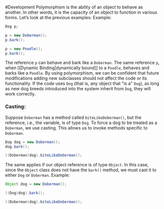 #Development 
Polymorphism is the ability of an object to behave as another. In other words, it is the capacity of an object to function in various forms. Let’s look at the previous examples:
Example:
```java
Dog p;

p = new Doberman();
p.bark();

p = new Poodle();
p.bark();
```
The reference `p` can behave and bark like a `Doberman`. The same reference `p`, when [[Dynamic Binding|dynamically bound]] to a `Poodle`, behaves and barks like a `Poodle`.
By using polymorphism, we can be confident that future modifications adding new subclasses should not affect the code or its functionality. If the code uses `Dog` (that is, any object that "is a" `Dog`), as long as new dog breeds introduced into the system inherit from `Dog`, they will work correctly.
### Casting:
Suppose `Doberman` has a method called `biteLikeDoberman()`, but the reference, i.e., the variable, is of type `Dog`. To force a dog to be treated as a `Doberman`, we use casting. This allows us to invoke methods specific to `Doberman`.
```java
Dog dog = new Doberman();
dog.bark();

((Doberman)dog).biteLikeDoberman();
```
The same applies if our object reference is of type `Object`. In this case, since the `Object` class does not have the `bark()` method, we must cast it to either `Dog` or `Doberman`.
Example:
```java
Object dog = new Doberman();

((Dog)dog).bark();

((Doberman)dog).biteLikeDoberman();
```